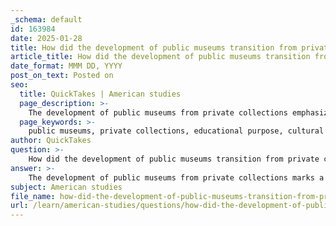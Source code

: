 ```yaml
---
_schema: default
id: 163984
date: 2025-01-28
title: How did the development of public museums transition from private collections, and what was their educational purpose?
article_title: How did the development of public museums transition from private collections, and what was their educational purpose?
date_format: MMM DD, YYYY
post_on_text: Posted on
seo:
  title: QuickTakes | American studies
  page_description: >-
    The development of public museums from private collections emphasizes their educational purpose, focusing on public accessibility, community engagement, and preservation of cultural heritage.
  page_keywords: >-
    public museums, private collections, educational purpose, cultural heritage, public accessibility, interdisciplinary approach, community engagement, Great Exhibition, museum as community hub, preservation of artifacts
author: QuickTakes
question: >-
    How did the development of public museums transition from private collections, and what was their educational purpose?
answer: >-
    The development of public museums from private collections marks a significant evolution in the role and purpose of these institutions. Initially, museums were often private collections owned by wealthy individuals or institutions, serving primarily as showcases for personal artifacts and curiosities. However, as societal values shifted towards greater public accessibility and education, museums began to transform into public institutions.\n\n### Transition from Private Collections to Public Institutions\n\n1. **Public Accessibility**: The transition was driven by a growing recognition of the importance of making cultural heritage accessible to a wider audience. This shift emphasized the need for museums to prioritize public engagement, which included educational programs, exhibitions, and community outreach. The International Council of Museums (ICOM) defines a museum as a "non-profit making, permanent institution in the service of society," underscoring its commitment to education and public service.\n\n2. **Interdisciplinary Approach**: Influential figures, such as Rev. Henry Browne, advocated for an interdisciplinary approach to education within museums. This perspective encouraged museums to evolve beyond mere repositories of artifacts, promoting learning across various disciplines and making knowledge accessible to all.\n\n3. **Cultural Heritage and Education**: The Great Exhibition of 1851 played a pivotal role in this transformation by promoting the idea of public access to cultural heritage. It shifted the focus from private collections to public institutions, leading to the establishment of major museums in cities like London, including the Victoria and Albert Museum and the Natural History Museum. These institutions were designed to educate the public and foster a sense of national identity and pride.\n\n### Educational Purpose of Museums\n\nThe educational purpose of modern museums is multifaceted:\n\n1. **Engagement and Learning**: Museums are no longer just about displaying artifacts; they actively engage the public in learning and interpretation. This includes providing educational programming, with around 80% of U.S. museums offering such activities and spending over $2 billion annually on these initiatives.\n\n2. **Community Hubs**: Modern museums have expanded their roles to become dynamic community hubs that address contemporary societal issues. They guide the public in interpreting current events and cultural phenomena, tackling challenges such as poverty, inequality, and discrimination. This reflects a growing recognition of museums as vital spaces for dialogue and social inclusion.\n\n3. **Preservation of Cultural Heritage**: Museums serve as custodians of cultural heritage, preserving artifacts and narratives that are essential for understanding history and identity. They play a crucial role in educating the public about the past, fostering a deeper appreciation for diverse cultures and histories.\n\nIn summary, the transition from private collections to public museums has fundamentally reshaped the role of these institutions, emphasizing public accessibility and education. Modern museums are committed to engaging the public, promoting interdisciplinary learning, and addressing contemporary societal issues, thereby fulfilling their educational purpose in a rapidly changing world.
subject: American studies
file_name: how-did-the-development-of-public-museums-transition-from-private-collections-and-what-was-their-educational-purpose.md
url: /learn/american-studies/questions/how-did-the-development-of-public-museums-transition-from-private-collections-and-what-was-their-educational-purpose
---
```


&nbsp;